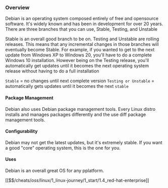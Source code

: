 ### Overview
Debian is an operating system composed entirely of free and opensource software.
It's widely known and has been in development for over 20 years. 
There are three branches that you can use, Stable, Testing, and Unstable

Stable is an overall good branch to be on.
Testing and Unstable are rolling releases. 
This means that any incremental changes in those branches will eventually become Stable.
For example, if you wanted to get to the next update from Windows XP to Windows 20, 
you'll have to do a complete Windows 10 installation. 
However being on the Testing release, you'll automatically get updates until it becomes the next operating system release without having to do a full installation

`Stable`  = no changes until next complete version
`Testing or Unstable` = automatically gets updates until it becomes the next `stable`

#### Package Management
Debian also uses Debian package management tools. 
Every Linux distro installs and manages packages differently and the use diff package management tools. 

#### Configurability
Debian may not get the latest updates, but it's extremely stable. 
If you want a good "core" operating system, this is the one for you.

#### Uses
Debian is an overall great OS for any pplatform.

[[$$$/$cheats/$oss/$linux/1_linux-journey/1_start/1.4_red-hat-enterprise]]